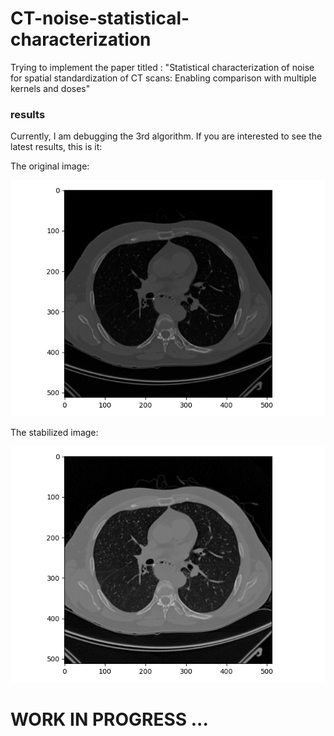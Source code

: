 # CT-noise-statistical-characterization
Trying to implement the paper titled : "Statistical characterization of noise for spatial standardization of CT scans: Enabling comparison with multiple kernels and doses"
### results
Currently, I am debugging the 3rd algorithm. If you are interested to see the latest results, this is it:

The original image:

![original img](resources/figs/original.png) 

The stabilized image:

![stabilized img](resources/figs/stabled.png) 

# WORK IN PROGRESS ...